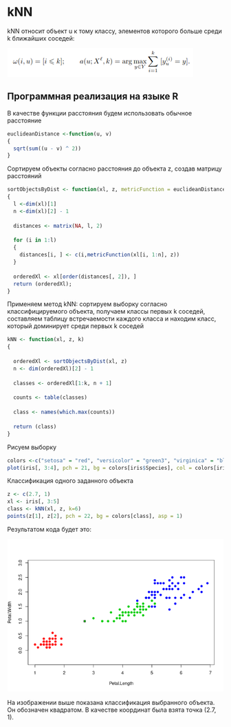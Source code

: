 # kNN

kNN относит объект u к тому классу, элементов которого больше среди k ближайших соседей:

![kNN](kNN.png)

<h2> Программная реализация на языке R </h2>

В качестве функции расстояния будем использовать обычное расстояние

```R
euclideanDistance <-function(u, v) 
{
  sqrt(sum((u - v) ^ 2))
}
```

Сортируем объекты согласно расстояния до объекта z, создав матрицу расстояний

```R
sortObjectsByDist <- function(xl, z, metricFunction = euclideanDistance)
{
  l <-dim(xl)[1]
  n <-dim(xl)[2] - 1
  
  distances <- matrix(NA, l, 2)
  
  for (i in 1:l) 
  {
    distances[i, ] <- c(i,metricFunction(xl[i, 1:n], z))
  }
  
  orderedXl <- xl[order(distances[, 2]), ]
  return (orderedXl);
}
```

Применяем метод kNN: сортируем выборку согласно классифицируемого объекта, получаем классы первых k соседей, составляем таблицу встречаемости каждого класса и находим класс, который доминирует среди первых k соседей

```R
kNN <- function(xl, z, k)
{
  
  orderedXl <- sortObjectsByDist(xl, z)
  n <- dim(orderedXl)[2] - 1
  
  classes <- orderedXl[1:k, n + 1]
  
  counts <- table(classes)
  
  class <- names(which.max(counts))
  
  return (class)
}
```

Рисуем выборку

```R
colors <-c("setosa" = "red", "versicolor" = "green3", "virginica" = "blue")
plot(iris[, 3:4], pch = 21, bg = colors[iris$Species], col = colors[iris$Species], asp = 1)
```

Классификация одного заданного объекта

```R
z <- c(2.7, 1)
xl <- iris[, 3:5]
class <- kNN(xl, z, k=6)
points(z[1], z[2], pch = 22, bg = colors[class], asp = 1)
```

Результатом кода будет это:

![result](result.png)

На изображении выше показана классификация выбранного объекта. Он обозначен квадратом. В качестве координат была взята точка (2.7, 1).
